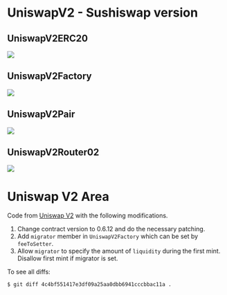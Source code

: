 # UniswapV2 - Sushiswap version

## UniswapV2ERC20

![](https://raw.githubusercontent.com/knyumatt/solidity-contract-studies/master/sushiswap/graph/uniswapv2/UniswapV2ERC20.svg)

## UniswapV2Factory

![](https://raw.githubusercontent.com/knyumatt/solidity-contract-studies/master/sushiswap/graph/uniswapv2/UniswapV2Factory.svg)

## UniswapV2Pair

![](https://raw.githubusercontent.com/knyumatt/solidity-contract-studies/master/sushiswap/graph/uniswapv2/UniswapV2Pair.svg)

## UniswapV2Router02

![](https://raw.githubusercontent.com/knyumatt/solidity-contract-studies/master/sushiswap/graph/uniswapv2/UniswapV2Router02.svg)

# 

# Uniswap V2 Area

Code from [Uniswap V2](https://github.com/Uniswap/uniswap-v2-core/tree/27f6354bae6685612c182c3bc7577e61bc8717e3/contracts) with the following modifications.

1. Change contract version to 0.6.12 and do the necessary patching.
2. Add `migrator` member in `UniswapV2Factory` which can be set by `feeToSetter`.
3. Allow `migrator` to specify the amount of `liquidity` during the first mint. Disallow first mint if migrator is set.

To see all diffs:

```
$ git diff 4c4bf551417e3df09a25aa0dbb6941cccbbac11a .
```